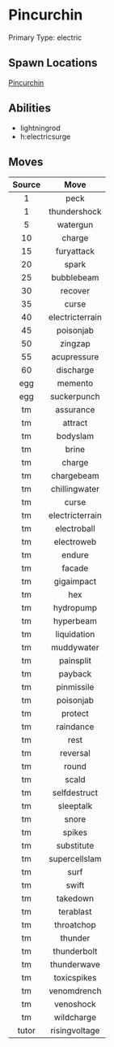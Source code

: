 # Pincurchin  
Primary Type: electric  
  
## Spawn Locations  
[Pincurchin](/data/spawn_presets/pincurchin.md)  
  
## Abilities  
  * lightningrod
  * h:electricsurge
  
  
## Moves  
  
| Source | Move |  
|:---:|:---:|  
| 1 | peck |  
| 1 | thundershock |  
| 5 | watergun |  
| 10 | charge |  
| 15 | furyattack |  
| 20 | spark |  
| 25 | bubblebeam |  
| 30 | recover |  
| 35 | curse |  
| 40 | electricterrain |  
| 45 | poisonjab |  
| 50 | zingzap |  
| 55 | acupressure |  
| 60 | discharge |  
| egg | memento |  
| egg | suckerpunch |  
| tm | assurance |  
| tm | attract |  
| tm | bodyslam |  
| tm | brine |  
| tm | charge |  
| tm | chargebeam |  
| tm | chillingwater |  
| tm | curse |  
| tm | electricterrain |  
| tm | electroball |  
| tm | electroweb |  
| tm | endure |  
| tm | facade |  
| tm | gigaimpact |  
| tm | hex |  
| tm | hydropump |  
| tm | hyperbeam |  
| tm | liquidation |  
| tm | muddywater |  
| tm | painsplit |  
| tm | payback |  
| tm | pinmissile |  
| tm | poisonjab |  
| tm | protect |  
| tm | raindance |  
| tm | rest |  
| tm | reversal |  
| tm | round |  
| tm | scald |  
| tm | selfdestruct |  
| tm | sleeptalk |  
| tm | snore |  
| tm | spikes |  
| tm | substitute |  
| tm | supercellslam |  
| tm | surf |  
| tm | swift |  
| tm | takedown |  
| tm | terablast |  
| tm | throatchop |  
| tm | thunder |  
| tm | thunderbolt |  
| tm | thunderwave |  
| tm | toxicspikes |  
| tm | venomdrench |  
| tm | venoshock |  
| tm | wildcharge |  
| tutor | risingvoltage |  
  
